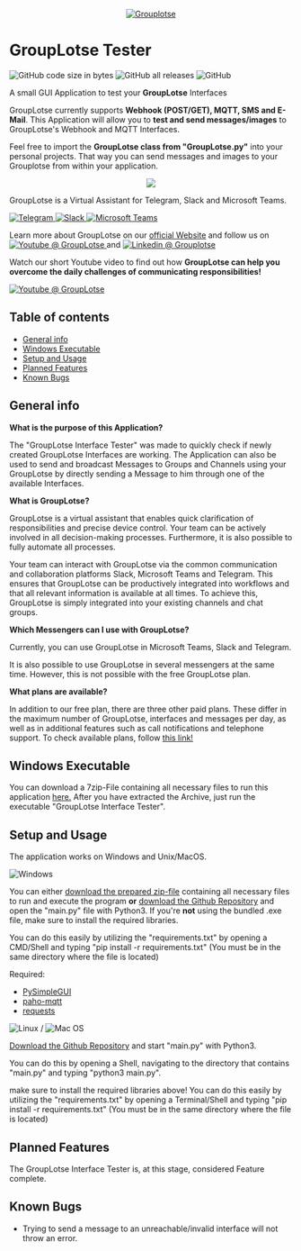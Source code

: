 <p align="center">
  
<a href="https://grouplotse.com">
         <img alt="Grouplotse" src="https://grouplotse.com/wp-content/uploads/2021/02/gl_logo_runde-ecken-219x36-1.png">
      </a>
</p>


# GroupLotse Tester

![GitHub code size in bytes](https://img.shields.io/github/languages/code-size/ColditzColligula/GroupLotse-Tester?style=plastic)
![GitHub all releases](https://img.shields.io/github/downloads/ColditzColligula/GroupLotse-Tester/total)
![GitHub](https://img.shields.io/github/license/ColditzColligula/GroupLotse-Tester)

A small GUI Application to test your **GroupLotse** Interfaces

GroupLotse currently supports **Webhook (POST/GET), MQTT, SMS and E-Mail**. This Application will allow you to **test and send messages/images** to GroupLotse's Webhook and MQTT Interfaces. 

Feel free to import the **GroupLotse class from "GroupLotse.py"** into your personal projects. That way you can send messages and images to your Grouplotse from within your application.

<p align="center">
 <img src="https://user-images.githubusercontent.com/79027579/169392145-97ffabc4-20cf-490e-a373-54fd57244c1b.png">
</p>


GroupLotse is a Virtual Assistant for Telegram, Slack and Microsoft Teams.


<a href="https://grouplotse.com/en/grouplotse-for-telegram/" target="_blank">
         <img alt="Telegram" src="https://img.shields.io/badge/Telegram-2CA5E0?style=for-the-badge&logo=telegram&logoColor=white">
      </a>

                               
<a href="https://grouplotse.com/en/grouplotse-for-slack/" target="_blank">
         <img alt="Slack" src="https://img.shields.io/badge/Slack-4A154B?style=for-the-badge&logo=slack&logoColor=white">
      </a>


<a href="https://grouplotse.com/en/grouplotse-for-microsoft-teams/" target="_blank">
  <img alt="Microsoft Teams" src="https://img.shields.io/badge/Microsoft_Teams-6264A7?style=for-the-badge&logo=microsoft-teams&logoColor=white">
      </a>





Learn more about GroupLotse on our [official Website](https://grouplotse.com) and follow us on <a href="https://www.youtube.com/c/GroupLotse/" target="_blank">
  <img alt="Youtube @ GroupLotse" src="https://img.shields.io/badge/YouTube-%23FF0000.svg?style=for-the-badge&logo=YouTube&logoColor=white">
      </a> and <a href="https://www.linkedin.com/company/grouplotse/" target="_blank"> <img alt="Linkedin @ Grouplotse" src="https://img.shields.io/badge/linkedin-%230077B5.svg?style=for-the-badge&logo=linkedin&logoColor=white"> </a>






Watch our short Youtube video to find out how **GroupLotse can help you overcome the daily challenges of communicating responsibilities!**

<a href="https://www.youtube.com/watch?v=6mAiQxft26Y" target="_blank">
  <img alt="Youtube @ GroupLotse" src="https://user-images.githubusercontent.com/79027579/168651131-e5fc6b0e-85da-448c-b52f-78736a31d811.png">
      </a>



## Table of contents
* [General info](#general-info)
* [Windows Executable](#windows-executable)
* [Setup and Usage](#setup-and-Usage)
* [Planned Features](#planned-features)
* [Known Bugs](#known-bugs)

## General info

**What is the purpose of this Application?**

The "GroupLotse Interface Tester" was made to quickly check if newly created GroupLotse Interfaces are working. The Application can also be used to send and broadcast Messages to Groups and Channels using your GroupLotse by directly sending a Message to him through one of the available Interfaces.

**What is GroupLotse?**

GroupLotse is a virtual assistant that enables quick clarification of responsibilities and precise device control. Your team can be actively involved in all decision-making processes. Furthermore, it is also possible to fully automate all processes.


Your team can interact with GroupLotse via the common communication and collaboration platforms Slack, Microsoft Teams and Telegram. This ensures that GroupLotse can be productively integrated into workflows and that all relevant information is available at all times. To achieve this, GroupLotse is simply integrated into your existing channels and chat groups.

**Which Messengers can I use with GroupLotse?**

Currently, you can use GroupLotse in Microsoft Teams, Slack and Telegram.

It is also possible to use GroupLotse in several messengers at the same time. However, this is not possible with the free GroupLotse plan.

**What plans are available?**

In addition to our free plan, there are three other paid plans. These differ in the maximum number of GroupLotse, interfaces and messages per day, as well as in additional features such as call notifications and telephone support. To check available plans, follow [this link!](https://grouplotse.com/en/pricing/)

## Windows Executable

You can download a 7zip-File containing all necessary files to run this application [here.](https://github.com/ColditzColligula/GroupLotse-Tester/releases/download/1.0/GroupLotse.Tester.zip) After you have extracted the Archive, just run the executable "GroupLotse Interface Tester".

## Setup and Usage

The application works on Windows and Unix/MacOS.

![Windows](https://img.shields.io/badge/Windows-0078D6?style=for-the-badge&logo=windows&logoColor=white)

You can either [download the prepared zip-file](https://github.com/ColditzColligula/GroupLotse-Tester/releases/download/1.0/GroupLotse.Tester.zip) containing all necessary files to run and execute the program **or** [download the Github Repository](https://github.com/ColditzColligula/GroupLotse-Tester/archive/refs/heads/main.zip) and open the "main.py" file with Python3.
If you're **not** using the bundled .exe file, make sure to install the required libraries.

You can do this easily by utilizing the "requirements.txt" by opening a CMD/Shell and typing "pip install -r requirements.txt" (You must be in the same directory where the file is located)

Required:
- [PySimpleGUI](https://github.com/PySimpleGUI)
- [paho-mqtt](https://pypi.org/project/paho-mqtt/)
- [requests](https://docs.python-requests.org/en/latest/)


![Linux](https://img.shields.io/badge/Linux-FCC624?style=for-the-badge&logo=linux&logoColor=black) / ![Mac OS](https://img.shields.io/badge/mac%20os-000000?style=for-the-badge&logo=macos&logoColor=F0F0F0)

[Download the Github Repository](https://github.com/ColditzColligula/GroupLotse-Tester/archive/refs/heads/main.zip) and start "main.py" with Python3.

You can do this by opening a Shell, navigating to the directory that contains "main.py" and typing "python3 main.py".

make sure to install the required libraries above! You can do this easily by utilizing the "requirements.txt" by opening a Terminal/Shell and typing "pip install -r requirements.txt" (You must be in the same directory where the file is located)

## Planned Features

The GroupLotse Interface Tester is, at this stage, considered Feature complete.

## Known Bugs

- Trying to send a message to an unreachable/invalid interface will not throw an error.
